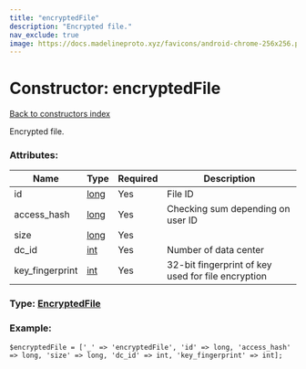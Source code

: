 ```yaml
---
title: "encryptedFile"
description: "Encrypted file."
nav_exclude: true
image: https://docs.madelineproto.xyz/favicons/android-chrome-256x256.png
---
```

# Constructor: encryptedFile  
[Back to constructors index](/API_docs/constructors/index.html)



Encrypted file.

### Attributes:

| Name     |    Type       | Required | Description |
|----------|---------------|----------|-------------|
|id|[long](/API_docs/types/long.html) | Yes|File ID|
|access\_hash|[long](/API_docs/types/long.html) | Yes|Checking sum depending on user ID|
|size|[long](/API_docs/types/long.html) | Yes|
|dc\_id|[int](/API_docs/types/int.html) | Yes|Number of data center|
|key\_fingerprint|[int](/API_docs/types/int.html) | Yes|32-bit fingerprint of key used for file encryption|



### Type: [EncryptedFile](/API_docs/types/EncryptedFile.html)


### Example:

```
$encryptedFile = ['_' => 'encryptedFile', 'id' => long, 'access_hash' => long, 'size' => long, 'dc_id' => int, 'key_fingerprint' => int];
```  
